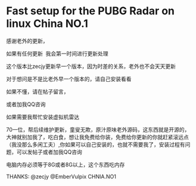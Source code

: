 
# Fast setup for the PUBG Radar on linux   China NO.1
感谢老外的更新，

如果有任何更新  我会第一时间进行更新处理

这个版本比zecjy更新早一个版本，因为时差的关系，老外也不会天天更新

对于想问是不是比老外早一个版本的，请自己安装看看

如果不懂，请在帖子留言，

或者加我QQ咨询

如果需要我帮忙安装虚拟机雷达

70一位，帮后续维护更新，童叟无欺，原汁原味老外源码，这东西就是开源的，大神就别加我了，吃白食，想让我免费给你装，免费给你更新的你就赶紧滚远点（我没那么多闲工夫）,你如果可以自己安装的，也就不需要我了，安装过程有问题，可以发帖子或者加我QQ咨询



电脑内存必须等于8G或者8G以上，这个东西吃内存



THANKS:
@zecjy
@EmberVulpix
CHNIA.NO1

